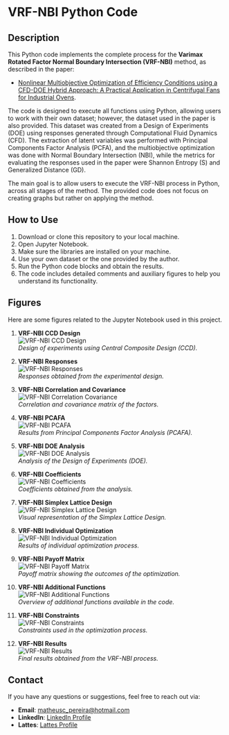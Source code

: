 # VRF-NBI Python Code

## Description

This Python code implements the complete process for the **Varimax Rotated Factor Normal Boundary Intersection (VRF-NBI)** method, as described in the paper:
- [Nonlinear Multiobjective Optimization of Efficiency Conditions using a CFD-DOE Hybrid Approach: A Practical Application in Centrifugal Fans for Industrial Ovens](link).

The code is designed to execute all functions using Python, allowing users to work with their own dataset; however, the dataset used in the paper is also provided. This dataset was created from a Design of Experiments (DOE) using responses generated through Computational Fluid Dynamics (CFD). The extraction of latent variables was performed with Principal Components Factor Analysis (PCFA), and the multiobjective optimization was done with Normal Boundary Intersection (NBI), while the metrics for evaluating the responses used in the paper were Shannon Entropy (S) and Generalized Distance (GD). 

The main goal is to allow users to execute the VRF-NBI process in Python, across all stages of the method. The provided code does not focus on creating graphs but rather on applying the method.


## How to Use

1. Download or clone this repository to your local machine.
2. Open Jupyter Notebook.
3. Make sure the libraries are installed on your machine.
4. Use your own dataset or the one provided by the author.
5. Run the Python code blocks and obtain the results.
6. The code includes detailed comments and auxiliary figures to help you understand its functionality.


## Figures

Here are some figures related to the Jupyter Notebook used in this project.

1. **VRF-NBI CCD Design**  
   ![VRF-NBI CCD Design](VRF-NBI_CCDDesign.jpg)  
   *Design of experiments using Central Composite Design (CCD).*

2. **VRF-NBI Responses**  
   ![VRF-NBI Responses](VRF-NBI_Responses.jpg)  
   *Responses obtained from the experimental design.*

3. **VRF-NBI Correlation and Covariance**  
   ![VRF-NBI Correlation Covariance](VRF-NBI_CorrelationCovariance.jpg)  
   *Correlation and covariance matrix of the factors.*

4. **VRF-NBI PCAFA**  
   ![VRF-NBI PCAFA](VRF-NBI_PCAFA.jpg)  
   *Results from Principal Components Factor Analysis (PCAFA).*

5. **VRF-NBI DOE Analysis**  
   ![VRF-NBI DOE Analysis](VRF-NBI_DOEAnalysis.jpg)  
   *Analysis of the Design of Experiments (DOE).*

6. **VRF-NBI Coefficients**  
   ![VRF-NBI Coefficients](VRF-NBI_Coefficients.jpg)  
   *Coefficients obtained from the analysis.*

7. **VRF-NBI Simplex Lattice Design**  
   ![VRF-NBI Simplex Lattice Design](VRF-NBI_SimplexLatticeDesign.jpg)  
   *Visual representation of the Simplex Lattice Design.*

8. **VRF-NBI Individual Optimization**  
   ![VRF-NBI Individual Optimization](VRF-NBI_IndividualOptimization.jpg)  
   *Results of individual optimization process.*

9. **VRF-NBI Payoff Matrix**  
   ![VRF-NBI Payoff Matrix](VRF-NBI_PayoffMatrix.jpg)  
   *Payoff matrix showing the outcomes of the optimization.*

10. **VRF-NBI Additional Functions**  
    ![VRF-NBI Additional Functions](VRF-NBI_AdditionalFunctions.jpg)  
    *Overview of additional functions available in the code.*

11. **VRF-NBI Constraints**  
    ![VRF-NBI Constraints](VRF-NBI_Constraints.jpg)  
    *Constraints used in the optimization process.*

12. **VRF-NBI Results**  
    ![VRF-NBI Results](VRF-NBI_Results.jpg)  
    *Final results obtained from the VRF-NBI process.*


## Contact

If you have any questions or suggestions, feel free to reach out via:

- **Email**: [matheusc_pereira@hotmail.com](mailto:matheusc_pereira@hotmail.com)
- **LinkedIn**: [LinkedIn Profile](https://www.linkedin.com/in/matheuscostapereira/)
- **Lattes**: [Lattes Profile](https://lattes.cnpq.br/7025666927284220)

